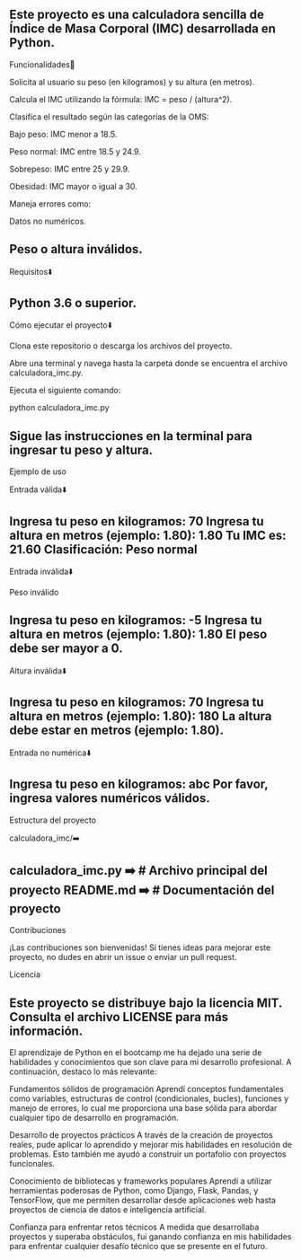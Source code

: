 Este proyecto es una calculadora sencilla de Índice de Masa Corporal (IMC) desarrollada en Python.
------------------------------------------------------------------------------------------------
Funcionalidades🔗

Solicita al usuario su peso (en kilogramos) y su altura (en metros).

Calcula el IMC utilizando la fórmula: IMC = peso / (altura^2).

Clasifica el resultado según las categorías de la OMS:

Bajo peso: IMC menor a 18.5.

Peso normal: IMC entre 18.5 y 24.9.

Sobrepeso: IMC entre 25 y 29.9.

Obesidad: IMC mayor o igual a 30.

Maneja errores como:

Datos no numéricos.

Peso o altura inválidos.
------------------------------------------------------------------------------------------------
Requisitos⬇️

Python 3.6 o superior.
------------------------------------------------------------------------------------------------
Cómo ejecutar el proyecto⬇️

Clona este repositorio o descarga los archivos del proyecto.

Abre una terminal y navega hasta la carpeta donde se encuentra el archivo calculadora_imc.py.

Ejecuta el siguiente comando:

python calculadora_imc.py

Sigue las instrucciones en la terminal para ingresar tu peso y altura.
------------------------------------------------------------------------------------------------
Ejemplo de uso

Entrada válida⬇️

Ingresa tu peso en kilogramos: 70
Ingresa tu altura en metros (ejemplo: 1.80): 1.80
Tu IMC es: 21.60
Clasificación: Peso normal
------------------------------------------------------------------------------------------------
Entrada inválida⬇️

Peso inválido

Ingresa tu peso en kilogramos: -5
Ingresa tu altura en metros (ejemplo: 1.80): 1.80
El peso debe ser mayor a 0.
------------------------------------------------------------------------------------------------
Altura inválida⬇️

Ingresa tu peso en kilogramos: 70
Ingresa tu altura en metros (ejemplo: 1.80): 180
La altura debe estar en metros (ejemplo: 1.80).
------------------------------------------------------------------------------------------------
Entrada no numérica⬇️

Ingresa tu peso en kilogramos: abc
Por favor, ingresa valores numéricos válidos.
------------------------------------------------------------------------------------------------
Estructura del proyecto

calculadora_imc/➡️

 calculadora_imc.py ➡️ # Archivo principal del proyecto
 README.md ➡️          # Documentación del proyecto
------------------------------------------------------------------------------------------------
Contribuciones

¡Las contribuciones son bienvenidas! Si tienes ideas para mejorar este proyecto, no dudes en abrir un issue o enviar un pull request.

Licencia

Este proyecto se distribuye bajo la licencia MIT. Consulta el archivo LICENSE para más información.
------------------------------------------------------------------------------------------------
El aprendizaje de Python en el bootcamp me ha dejado una serie de habilidades y conocimientos que son clave para mi desarrollo profesional. A continuación, destaco lo más relevante:

Fundamentos sólidos de programación
Aprendí conceptos fundamentales como variables, estructuras de control (condicionales, bucles), funciones y manejo de errores, lo cual me proporciona una base sólida para abordar cualquier tipo de desarrollo en programación.

Desarrollo de proyectos prácticos
A través de la creación de proyectos reales, pude aplicar lo aprendido y mejorar mis habilidades en resolución de problemas. Esto también me ayudó a construir un portafolio con proyectos funcionales.

Conocimiento de bibliotecas y frameworks populares
Aprendí a utilizar herramientas poderosas de Python, como Django, Flask, Pandas, y TensorFlow, que me permiten desarrollar desde aplicaciones web hasta proyectos de ciencia de datos e inteligencia artificial.

Confianza para enfrentar retos técnicos
A medida que desarrollaba proyectos y superaba obstáculos, fui ganando confianza en mis habilidades para enfrentar cualquier desafío técnico que se presente en el futuro.

